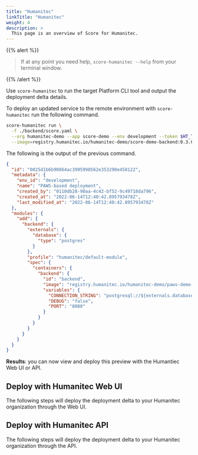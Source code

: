 ```yaml
---
title: "Humanitec"
linkTitle: "Humanitec"
weight: 4
description: >
  This page is an overview of Score for Humanitec.
---
```


{{% alert %}}

> If at any point you need help, `score-humanitec --help` from your terminal window.

{{% /alert %}}

Use `score-humanitec` to run the target Platform CLI tool and output the deployment delta details.

To deploy an updated service to the remote environment with `score-humanitec` run the following command.

```bash
score-humanitec run \
  -f ./backend/score.yaml \
  --org humanitec-demo --app score-demo --env development --token $HT_TOKEN \
  --image=registry.humanitec.io/humanitec-demo/score-demo-backend:0.3.0
```

The following is the output of the previous command.

```json
{
  "id": "0025d1b6b90864ac3995998562e353290e458122",
  "metadata": {
    "env_id": "development",
    "name": "PAWS-based deployment",
    "created_by": "0110db28-90aa-4c42-bf52-9c49718da796",
    "created_at": "2022-06-14T12:40:42.895793478Z",
    "last_modified_at": "2022-06-14T12:40:42.895793478Z"
  },
  "modules": {
    "add": {
      "backend": {
        "externals": {
          "database": {
            "type": "postgres"
          }
        },
        "profile": "humanitec/default-module",
        "spec": {
          "containers": {
            "backend": {
              "id": "backend",
              "image": "registry.humanitec.io/humanitec-demo/paws-demo-backend:0.3.0",
              "variables": {
                "CONNECTION_STRING": "postgresql://${externals.database.username}:${externals.database.password}@${externals.database.host}:${externals.database.port}/${externals.database.name}",
                "DEBUG": "false",
                "PORT": "8080"
              }
            }
          }
        }
      }
    }
  }
}
```

**Results**: you can now view and deploy this preview with the Humantiec Web UI or API.

## Deploy with Humanitec Web UI

The following steps will deploy the deployment delta to your Humanitec organization through the Web UI.

## Deploy with Humanitec API

The following steps will deploy the deployment delta to your Humanitec organization through the API.
